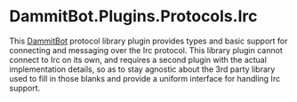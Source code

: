 ﻿# DammitBot.Plugins.Protocols.Irc

This [DammitBot](../DammitBot.Core/README.md) protocol library plugin provides types and basic support for
connecting and messaging over the Irc protocol.  This library plugin cannot connect to Irc on its own, and
requires a second plugin with the actual implementation details, so as to stay agnostic about the 3rd
party library used to fill in those blanks and provide a uniform interface for handling Irc support.